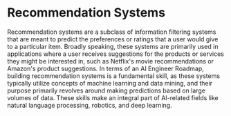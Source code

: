 # Recommendation Systems

Recommendation systems are a subclass of information filtering systems that are meant to predict the preferences or ratings that a user would give to a particular item. Broadly speaking, these systems are primarily used in applications where a user receives suggestions for the products or services they might be interested in, such as Netflix's movie recommendations or Amazon's product suggestions. In terms of an AI Engineer Roadmap, building recommendation systems is a fundamental skill, as these systems typically utilize concepts of machine learning and data mining, and their purpose primarily revolves around making predictions based on large volumes of data. These skills make an integral part of AI-related fields like natural language processing, robotics, and deep learning.